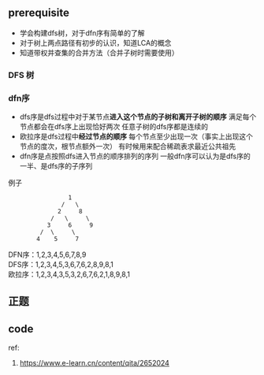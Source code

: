 
## prerequisite
- 学会构建dfs树，对于dfn序有简单的了解
- 对于树上两点路径有初步的认识，知道LCA的概念
- 知道带权并查集的合并方法（合并子树时需要使用）

### DFS 树

### dfn序
 - dfs序是dfs过程中对于某节点**进入这个节点的子树和离开子树的顺序**
    满足每个节点都会在dfs序上出现恰好两次
    任意子树的dfs序都是连续的
 - 欧拉序是dfs过程中**经过节点的顺序**
    每个节点至少出现一次（事实上出现这个节点的度次，根节点额外一次）
    有时候用来配合稀疏表求最近公共祖先
 - dfn序是点按照dfs进入节点的顺序排列的序列
    一般dfn序可以认为是dfs序的一半、是dfs序的子序列

例子
```
                 1  
               /   \             
              2     8
            /   \     \   
           3     6     9
         /  \     \
        4    5     7
```
DFN序：1,2,3,4,5,6,7,8,9 \
DFS序：1,2,3,4,5,3,6,7,6,2,8,9,8,1 \
欧拉序：1,2,3,4,3,5,3,2,6,7,6,2,1,8,9,8,1


## 正题

## code


ref:
1. https://www.e-learn.cn/content/qita/2652024

